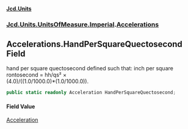 #### [Jcd.Units](index.md 'index')
### [Jcd.Units.UnitsOfMeasure.Imperial](Jcd.Units.UnitsOfMeasure.Imperial.md 'Jcd.Units.UnitsOfMeasure.Imperial').[Accelerations](Accelerations.md 'Jcd.Units.UnitsOfMeasure.Imperial.Accelerations')

## Accelerations.HandPerSquareQuectosecond Field

hand per square quectosecond defined such that: inch per square rontosecond = hh/qs² ×  
(4.0)/((1.0/1000.0)*(1.0/1000.0)).

```csharp
public static readonly Acceleration HandPerSquareQuectosecond;
```

#### Field Value
[Acceleration](Acceleration.md 'Jcd.Units.UnitTypes.Acceleration')
